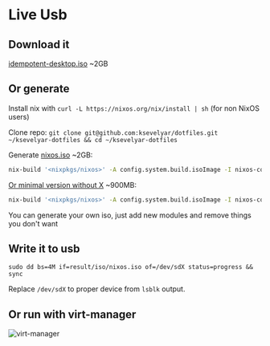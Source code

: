 # Live Usb

## Download it

[idempotent-desktop.iso](https://drive.google.com/file/d/1Vop9uElS_zUUiBNeym8XCVJkWLibmY4E/view?usp=sharing) ~2GB

## Or generate

Install nix with `curl -L https://nixos.org/nix/install | sh` (for non NixOS users)

Clone repo: `git clone git@github.com:ksevelyar/dotfiles.git ~/ksevelyar-dotfiles && cd ~/ksevelyar-dotfiles`

Generate [nixos.iso](https://github.com/ksevelyar/dotfiles/blob/master/live-usb.nix) ~2GB:

```sh
nix-build '<nixpkgs/nixos>' -A config.system.build.isoImage -I nixos-config=live-usb.nix

```

[Or minimal version without X](https://github.com/ksevelyar/dotfiles/blob/master/live-usb-minimal.nix) ~900MB:

```sh
nix-build '<nixpkgs/nixos>' -A config.system.build.isoImage -I nixos-config=live-usb-minimal.nix
```

You can generate your own iso, just add new modules and remove things you don't want

## Write it to usb

`sudo dd bs=4M if=result/iso/nixos.iso of=/dev/sdX status=progress && sync`

Replace `/dev/sdX` to proper device from `lsblk` output.

## Or run with virt-manager

![virt-manager](https://i.imgur.com/1n0SWwG.png)

